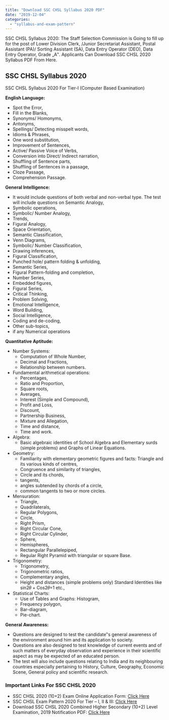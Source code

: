 ```yaml
---
title: "Download SSC CHSL Syllabus 2020 PDF"
date: "2019-12-04"
categories: 
  - "syllabus-and-exam-pattern"
---
```


SSC CHSL Syllabus 2020: The Staff Selection Commission is Going to fill up for the post of Lower Division Clerk, /Junior Secretariat Assistant, Postal Assistant (PA)/ Sorting Assistant (SA), Data Entry Operator (DEO), Data Entry Operator, Grade „A‟. Applicants Can Download SSC CHSL 2020 Syllabus PDF From Here.

## **SSC CHSL Syllabus 2020**

SSC CHSL Syllabus 2020 For Tier-I (Computer Based Examination)

**English Language:**

- Spot the Error,
- Fill in the Blanks,
- Synonyms/ Homonyms,
- Antonyms,
- Spellings/ Detecting misspelt words,
- Idioms & Phrases,
- One word substitution,
- Improvement of Sentences,
- Active/ Passive Voice of Verbs,
- Conversion into Direct/ Indirect narration,
- Shuffling of Sentence parts,
- Shuffling of Sentences in a passage,
- Cloze Passage,
- Comprehension Passage.

**General Intelligence:**

- It would include questions of both verbal and non-verbal type. The test will include questions on Semantic Analogy,
- Symbolic operations,
- Symbolic/ Number Analogy,
- Trends,
- Figural Analogy,
- Space Orientation,
- Semantic Classification,
- Venn Diagrams,
- Symbolic/ Number Classification,
- Drawing inferences,
- Figural Classification,
- Punched hole/ pattern folding & unfolding,
- Semantic Series,
- Figural Pattern-folding and completion,
- Number Series,
- Embedded figures,
- Figural Series,
- Critical Thinking,
- Problem Solving,
- Emotional Intelligence,
- Word Building,
- Social Intelligence,
- Coding and de-coding,
- Other sub-topics,
- if any Numerical operations

**Quantitative Aptitude:**

- Number Systems:
    - Computation of Whole Number,
    - Decimal and Fractions,
    - Relationship between numbers.
- Fundamental arithmetical operations:
    - Percentages,
    - Ratio and Proportion,
    - Square roots,
    - Averages,
    - Interest (Simple and Compound),
    - Profit and Loss,
    - Discount,
    - Partnership Business,
    - Mixture and Allegation,
    - Time and distance,
    - Time and work.
- Algebra:
    - Basic algebraic identities of School Algebra and Elementary surds (simple problems) and Graphs of Linear Equations.
- Geometry:
    - Familiarity with elementary geometric figures and facts: Triangle and its various kinds of centres,
    - Congruence and similarity of triangles,
    - Circle and its chords,
    - tangents,
    - angles subtended by chords of a circle,
    - common tangents to two or more circles.
- Mensuration:
    - Triangle,
    - Quadrilaterals,
    - Regular Polygons,
    - Circle,
    - Right Prism,
    - Right Circular Cone,
    - Right Circular Cylinder,
    - Sphere,
    - Hemispheres,
    - Rectangular Parallelepiped,
    - Regular Right Pyramid with triangular or square Base.
- Trigonometry:
    - Trigonometry,
    - Trigonometric ratios,
    - Complementary angles,
    - Height and distances (simple problems only) Standard Identities like sin2𝜃 + Cos2𝜃=1 etc.,
- Statistical Charts:
    - Use of Tables and Graphs: Histogram,
    - Frequency polygon,
    - Bar-diagram,
    - Pie-chart.

**General Awareness:**

- Questions are designed to test the candidate‟s general awareness of the environment around him and its application to society.
- Questions are also designed to test knowledge of current events and of such matters of everyday observation and experience in their scientific aspect as may be expected of an educated person.
- The test will also include questions relating to India and its neighbouring countries especially pertaining to History, Culture, Geography, Economic Scene, General policy and scientific research.

### **Important Links For SSC CHSL 2020** 

- SSC CHSL 2020 (10+2) Exam Online Application Form: [Click Here](https://freegovtjobalert.in/ssc-chsl/ "SSC CHSL 2020")
- SSC CHSL Exam Pattern 2020 For Tier – I, II & III: [Click Here](https://freegovtjobalert.in/ssc-chsl-exam-pattern/)
- Download SSC CHSL 2020 Combined Higher Secondary (10+2) Level Examination, 2019 Notification PDF: [Click Here](https://ssc.nic.in/SSCFileServer/PortalManagement/UploadedFiles/Notice_chsl_03122019.pdf "SSC CHSL 2020 Notification PDF")
